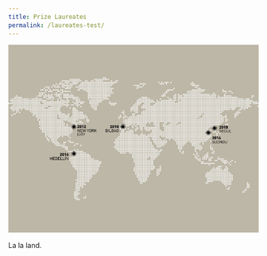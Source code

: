 ```yaml
---
title: Prize Laureates
permalink: /laureates-test/
---
```


![Prize Laureates](/images/laureates/worldmap-laureates.jpg/)

La la land.
